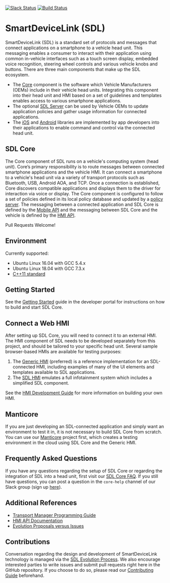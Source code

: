 [![Slack Status](http://sdlslack.herokuapp.com/badge.svg)](http://slack.smartdevicelink.com)
[![Build Status](https://opensdl-jenkins.luxoft.com/view/develop/job/develop_nightly_coverage/badge/icon)](https://opensdl-jenkins.luxoft.com/view/develop/job/develop_nightly_coverage/)

# SmartDeviceLink (SDL)

SmartDeviceLink (SDL) is a standard set of protocols and messages that connect applications on a smartphone to a vehicle head unit. This messaging enables a consumer to interact with their application using common in-vehicle interfaces such as a touch screen display, embedded voice recognition, steering wheel controls and various vehicle knobs and buttons. There are three main components that make up the SDL ecosystem.

  * The [Core](https://github.com/smartdevicelink/sdl_core) component is the software which Vehicle Manufacturers (OEMs) include in their vehicle head units. Integrating this component into their head unit and HMI based on a set of guidelines and templates enables access to various smartphone applications.
  * The optional [SDL Server](https://github.com/smartdevicelink/sdl_server) can be used by Vehicle OEMs to update application policies and gather usage information for connected applications.
  * The [iOS](https://github.com/smartdevicelink/sdl_ios) and [Android](https://github.com/smartdevicelink/sdl_android) libraries are implemented by app developers into their applications to enable command and control via the connected head unit.

## SDL Core

The Core component of SDL runs on a vehicle's computing system (head unit). Core’s primary responsibility is to route messages between connected smartphone applications and the vehicle HMI. It can connect a smartphone to a vehicle's head unit via a variety of transport protocols such as Bluetooth, USB, Android AOA, and TCP. Once a connection is established, Core discovers compatible applications and displays them to the driver for interaction via voice or display. The Core component is configured to follow a set of policies defined in its local policy database and updated by a [policy server](https://www.github.com/smartdevicelink/sdl_server). The messaging between a connected application and SDL Core is defined by the [Mobile API](https://github.com/smartdevicelink/sdl_core/blob/master/src/components/interfaces/MOBILE_API.xml) and the messaging between SDL Core and the vehicle is defined by the [HMI API](https://github.com/smartdevicelink/sdl_core/blob/master/src/components/interfaces/HMI_API.xml).

Pull Requests Welcome!

## Environment
Currently supported:
* Ubuntu Linux 16.04 with GCC 5.4.x
* Ubuntu Linux 18.04 with GCC 7.3.x
* [C++11 standard](https://github.com/smartdevicelink/sdl_evolution/issues/132)

## Getting Started
See the [Getting Started](https://smartdevicelink.com/en/guides/core/getting-started/install-and-run/) guide in the developer portal for instructions on how to build and start SDL Core.

## Connect a Web HMI
After setting up SDL Core, you will need to connect it to an external HMI. The HMI component of SDL needs to be developed separately from this project, and should be tailored to your specific head unit. Several sample browser-based HMIs are available for testing purposes:

  1. The [Generic HMI](https://github.com/smartdevicelink/generic_hmi) (preferred) is a reference implementation for an SDL-connected HMI, including examples of many of the UI elements and templates available to SDL applications.
  2. The [SDL HMI](https://github.com/smartdevicelink/sdl_hmi) emulates a full infotainment system which includes a simplified SDL component.

See the [HMI Development Guide](https://smartdevicelink.com/en/guides/core/integrating-your-hmi/sdl-core-and-hmi-communication/) for more information on building your own HMI.

## Manticore
If you are just developing an SDL-connected application and simply want an environment to test it in, it is not necessary to build SDL Core from scratch. You can use our [Manticore](https://smartdevicelink.com/resources/manticore/) project first, which creates a testing environment in the cloud using SDL Core and the Generic HMI.

## Frequently Asked Questions

If you have any questions regarding the setup of SDL Core or regarding the integration of SDL into a head unit, first visit our [SDL Core FAQ](https://smartdevicelink.com/en/guides/core/faq/). If you still have questions, you can post a question in the `core-help` channel of our Slack group (sign up [here](http://slack.smartdevicelink.com/)).

## Additional References

  * [Transport Manager Programming Guide](https://smartdevicelink.com/en/guides/core/transport-manager-programming/)
  * [HMI API Documentation](https://smartdevicelink.com/en/docs/hmi/master/overview/)
  * [Evolution Proposals versus Issues](https://github.com/smartdevicelink/sdl_evolution/blob/master/proposals_versus_issues.md)

## Contributions

Conversation regarding the design and development of SmartDeviceLink technology is managed via the [SDL Evolution Process](https://github.com/smartdevicelink/sdl_evolution/blob/master/process.md). We also encourage interested parties to write issues and submit pull requests right here in the GitHub repository. If you choose to do so, please read our [Contributing Guide](https://github.com/smartdevicelink/sdl_core/blob/master/.github/CONTRIBUTING.md) beforehand.
